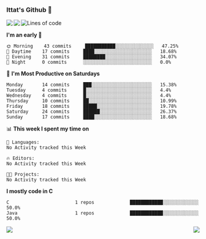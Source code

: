 ### Ittat's Github 👋

<a href="">
  <img align="left" src="https://github-readme-stats.vercel.app/api?username=ittat&hide_border=true&show_icons=true&count_private=true" />
</a>

<a href="">
  <img align="left" src="https://github-readme-stats.vercel.app/api/top-langs/?username=ittat&layout=compact" />
</a>


<!--START_SECTION:waka-->
![Lines of code](https://img.shields.io/badge/From%20Hello%20World%20I've%20written-20.7%20million%20Lines%20of%20code-blue)

**I'm an early 🐤** 

```text
🌞 Morning    43 commits     ███████████░░░░░░░░░░░░░░   47.25% 
🌆 Daytime    17 commits     ████░░░░░░░░░░░░░░░░░░░░░   18.68% 
🌃 Evening    31 commits     ████████░░░░░░░░░░░░░░░░░   34.07% 
🌙 Night      0 commits      ░░░░░░░░░░░░░░░░░░░░░░░░░   0.0%

```
📅 **I'm Most Productive on Saturdays** 

```text
Monday       14 commits     ███░░░░░░░░░░░░░░░░░░░░░░   15.38% 
Tuesday      4 commits      █░░░░░░░░░░░░░░░░░░░░░░░░   4.4% 
Wednesday    4 commits      █░░░░░░░░░░░░░░░░░░░░░░░░   4.4% 
Thursday     10 commits     ██░░░░░░░░░░░░░░░░░░░░░░░   10.99% 
Friday       18 commits     █████░░░░░░░░░░░░░░░░░░░░   19.78% 
Saturday     24 commits     ██████░░░░░░░░░░░░░░░░░░░   26.37% 
Sunday       17 commits     ████░░░░░░░░░░░░░░░░░░░░░   18.68%

```


📊 **This week I spent my time on** 

```text
💬 Languages: 
No Activity tracked this Week

🔥 Editors: 
No Activity tracked this Week

🐱‍💻 Projects: 
No Activity tracked this Week

```

**I mostly code in C** 

```text
C                        1 repos             ████████████░░░░░░░░░░░░░   50.0% 
Java                     1 repos             ████████████░░░░░░░░░░░░░   50.0%

```



<!--END_SECTION:waka-->

<a href="https://github.com/anuraghazra/github-readme-stats">
  <img align="left" src="https://github-readme-stats.vercel.app/api/pin/?username=anuraghazra&repo=github-readme-stats" />
</a>

<a href="https://github.com/anuraghazra/github-readme-stats">
  <img align="right" src="https://github-readme-stats.vercel.app/api/pin/?username=anuraghazra&repo=github-readme-stats" />
</a>


<!--
**ittat/ittat** is a ✨ _special_ ✨ repository because its `README.md` (this file) appears on your GitHub profile.

Here are some ideas to get you started:

- 🔭 I’m currently working on ...
- 🌱 I’m currently learning ...
- 👯 I’m looking to collaborate on ...
- 🤔 I’m looking for help with ...
- 💬 Ask me about ...
- 📫 How to reach me: ...
- 😄 Pronouns: ...
- ⚡ Fun fact: ...
-->
